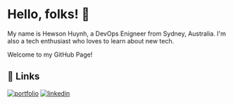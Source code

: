 
# Hello, folks! 👋

My name is Hewson Huynh, a DevOps Enigneer from Sydney, Australia. I'm also a tech enthusiast who loves to learn about new tech. 

Welcome to my GitHub Page!

## 🔗 Links
[![portfolio](https://img.shields.io/badge/my_portfolio-000?style=for-the-badge&logo=ko-fi&logoColor=white)](https://hewson.io/)
[![linkedin](https://img.shields.io/badge/linkedin-0A66C2?style=for-the-badge&logo=linkedin&logoColor=white)](https://www.linkedin.com/in/hewson-huynh/)

